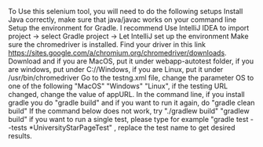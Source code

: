 To Use this selenium tool, you will need to do the following setups
        Install Java correctly, make sure that java/javac works on your command line
        Setup the environment for Gradle. I recommend Use IntelliJ IDEA to import project -> select Gradle project -> Let IntelliJ set up the environment
        Make sure the chromedriver is installed. Find your driver in this link https://sites.google.com/a/chromium.org/chromedriver/downloads. Download and if you are MacOS, put it under webapp-autotest folder, if you are windows, put under C://Windows, if you are Linux, put it under /usr/bin/chromedriver
        Go to the testng.xml file, change the parameter OS to one of the following "MacOS" "Windows" "Linux", if the testing URL changed, change the value of appURL.
        In the command line, if you install gradle you do "gradle build" and if you want to run it again, do "gradle clean build" If the command below does not work, try "./gradlew build" "gradlew build"
        if you want to run a single test, please type for example "gradle test --tests *UniversityStarPageTest" , replace the test name to get desired results.


